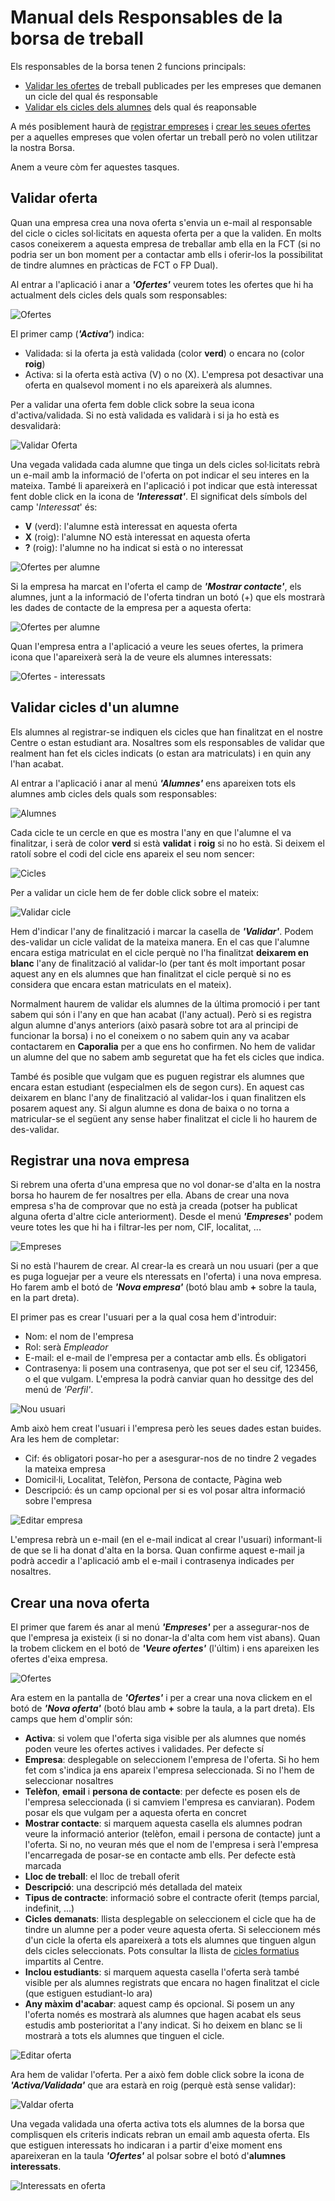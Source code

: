 # Manual dels Responsables de la borsa de treball
Els responsables de la borsa tenen 2 funcions principals:
- [Validar les ofertes](#validar-oferta) de treball publicades per les empreses que demanen un cicle del qual és responsable
- [Validar els cicles dels alumnes](#validar-cicles-dun-alumne) dels qual és reaponsable

A més posiblement haurà de [registrar empreses](#registrar-una-nova-empresa) i [crear les seues ofertes](#crear-una-nova-oferta) per a aquelles empreses que volen ofertar un treball però no volen utilitzar la nostra Borsa.

Anem a veure còm fer aquestes tasques.

## Validar oferta
Quan una empresa crea una nova oferta s'envia un e-mail al responsable del cicle o cicles sol·licitats en aquesta oferta per a que la validen. En molts casos coneixerem a aquesta empresa de treballar amb ella en la FCT (si no podria ser un bon moment per a contactar amb ells i oferir-los la possibilitat de tindre alumnes en pràcticas de FCT o FP Dual). 

Al entrar a l'aplicació i anar a **_'Ofertes'_** veurem totes les ofertes que hi ha actualment dels cicles dels quals som responsables:

![Ofertes](../img/ofertas.png)

El primer camp (**_'Activa'_**) indica:
- Validada: si la oferta ja està validada (color **verd**) o encara no (color **roig**)
- Activa: si la oferta està activa (V) o no (X). L'empresa pot desactivar una oferta en qualsevol moment i no els apareixerà als alumnes.

Per a validar una oferta fem doble click sobre la seua icona d'activa/validada. Si no està validada es validarà i si ja ho està es desvalidarà:

![Validar Oferta](../img/oferta-validar.png)

Una vegada validada cada alumne que tinga un dels cicles sol·licitats rebrà un e-mail amb la informació de l'oferta on pot indicar el seu interes en la mateixa. També li apareixerà en l'aplicació i pot indicar que està interessat fent doble click en la icona de **_'Interessat'_**. El significat dels símbols del camp '_Interessat_' és:
- **V** (verd): l'alumne està interessat en aquesta oferta
- **X** (roig): l'alumne NO està interessat en aquesta oferta
- **?** (roig): l'alumne no ha indicat si està o no interessat

![Ofertes per alumne](../img/ofertas-alumno.png)

Si la empresa ha marcat en l'oferta el camp de **_'Mostrar contacte'_**, els alumnes, junt a la informació de l'oferta tindran un botó (+) que els mostrarà les dades de contacte de la empresa per a aquesta oferta:

![Ofertes per alumne](../img/ofertas-alumno-mas.png)

Quan l'empresa entra a l'aplicació  a veure les seues ofertes, la primera icona que l'apareixerà serà la de veure els alumnes interessats:

![Ofertes - interessats](../img/ofertas-interesados.png)

## Validar cicles d'un alumne
Els alumnes al registrar-se indiquen els cicles que han finalitzat en el nostre Centre o estan estudiant ara. Nosaltres som els responsables de validar que realment han fet els cicles indicats (o estan ara matriculats) i en quin any l'han acabat.

Al entrar a l'aplicació i anar al menú **_'Alumnes'_** ens apareixen tots els alumnes amb cicles dels quals som responsables:

![Alumnes](../img/alumnos.png)

Cada cicle te un cercle en que es mostra l'any en que l'alumne el va finalitzar, i serà de color **verd** si està **validat** i **roig** si no ho està. Si deixem el ratolí sobre el codi del cicle ens apareix el seu nom sencer:

![Cicles](../img/ciclo.png)

Per a validar un cicle hem de fer doble click sobre el mateix:

![Validar cicle](../img/alumno-ciclo-validar.png)

Hem d'indicar l'any de finalització i marcar la casella de **_'Validar'_**. Podem des-validar un cicle validat de la mateixa manera. En el cas que l'alumne encara estiga matriculat en el cicle perquè no l'ha finalitzat **deixarem en blanc** l'any de finalització al validar-lo (per tant és molt important posar aquest any en els alumnes que han finalitzat el cicle perquè si no es considera que encara estan matriculats en el mateix).

Normalment haurem de validar els alumnes de la última promoció i per tant sabem qui són i l'any en que han acabat (l'any actual). Però si es registra algun alumne d'anys anteriors (això pasarà sobre tot ara al principi de funcionar la borsa) i no el coneixem o no sabem quin any va acabar contactarem en **Caporalia** per a que ens ho confirmen. No hem de validar un alumne del que no sabem amb seguretat que ha fet els cicles que indica. 

També és posible que vulgam que es puguen registrar els alumnes que encara estan estudiant (especialmen els de segon curs). En aquest cas deixarem en blanc l'any de finalització al validar-los i quan finalitzen els posarem aquest any. Si algun alumne es dona de baixa o no torna a matricular-se el següent any sense haber finalitzat el cicle li ho haurem de des-validar.

## Registrar una nova empresa
Si rebrem una oferta d'una empresa que no vol donar-se d'alta en la nostra borsa ho haurem de fer nosaltres per ella. Abans de crear una nova empresa s'ha de comprovar que no està ja creada (potser ha publicat alguna oferta d'altre cicle anteriorment). Desde el menú **_'Empreses_'** podem veure totes les que hi ha i filtrar-les per nom, CIF, localitat, ...

![Empreses](../img/empresas.png)

Si no està l'haurem de crear. Al crear-la es crearà un nou usuari (per a que es puga loguejar per a veure els nteressats en l'oferta) i una nova empresa. Ho farem amb el botó de **_'Nova empresa'_** (botó blau amb **+** sobre la taula, en la part dreta).

El primer pas es crear l'usuari per a la qual cosa hem d'introduir:
- Nom: el nom de l'empresa
- Rol: serà _Empleador_
- E-mail: el e-mail de l'empresa per a contactar amb ells. És obligatori
- Contrasenya: li posem una contrasenya, que pot ser el seu cif, 123456, o el que vulgam. L'empresa la podrà canviar quan ho dessitge des del menú de _'Perfil'_. 

![Nou usuari](../img/usuari-nou.png)

Amb això hem creat l'usuari i l'empresa però les seues dades estan buides. Ara les hem de completar:
- Cif: és obligatori posar-ho per a asesgurar-nos de no tindre 2 vegades la mateixa empresa
- Domicil·li, Localitat, Telèfon, Persona de contacte, Pàgina web
- Descripció: és un camp opcional per si es vol posar altra informació sobre l'empresa

![Editar empresa](../img/empresa-edit.png)

L'empresa rebrà un e-mail (en el e-mail indicat al crear l'usuari) informant-li de que se li ha donat d'alta en la borsa. Quan confirme aquest e-mail ja podrà accedir a l'aplicació amb el e-mail i contrasenya indicades per nosaltres.

## Crear una nova oferta
El primer que farem és anar al menú **_'Empreses'_** per a assegurar-nos de que l'empresa ja existeix (i si no donar-la d'alta com hem vist abans). Quan la trobem clickem en el botó de **_'Veure ofertes'_** (l'últim) i ens apareixen les ofertes d'eixa empresa.

![Ofertes](../img/ofertas.png)

Ara estem en la pantalla de **_'Ofertes'_** i per a crear una nova clickem en el botó de **_'Nova oferta'_** (botó blau amb **+** sobre la taula, a la part dreta). Els camps que hem d'omplir són:
- **Activa**: si volem que l'oferta siga visible per als alumnes que només poden veure les ofertes actives i validades. Per defecte sí
- **Empresa**: desplegable on seleccionem l'empresa de l'oferta. Si ho hem fet com s'indica ja ens apareix l'empresa seleccionada. Si no l'hem de seleccionar nosaltres
- **Telèfon**, **email** i **persona de contacte**: per defecte es posen els de l'empresa seleccionada (i si camviem l'empresa es canviaran). Podem posar els que vulgam per a aquesta oferta en concret
- **Mostrar contacte**: si marquem aquesta casella els alumnes podran veure la informació anterior (telèfon, email i persona de contacte) junt a l'oferta. Si no, no veuran més que el nom de l'empresa i serà l'empresa l'encarregada de posar-se en contacte amb ells. Per defecte està marcada
- **Lloc de treball**: el lloc de treball oferit
- **Descripció**: una descripció més detallada del mateix
- **Tipus de contracte**: informació sobre el contracte oferit (temps parcial, indefinit, ...)
- **Cicles demanats**: llista desplegable on seleccionem el cicle que ha de tindre un alumne per a poder veure aquesta oferta. Si seleccionem més d'un cicle la oferta els apareixerà a tots els alumnes que tinguen algun dels cicles seleccionats. Pots consultar la llista de [cicles formatius](../ciclos/lista.md) impartits al Centre.
- **Inclou estudiants**: si marquem aquesta casella l'oferta serà també visible per als alumnes registrats que encara no hagen finalitzat el cicle (que estiguen estudiant-lo ara)
- **Any màxim d'acabar**: aquest camp és opcional. Si posem un any l'oferta només es mostrarà als alumnes que hagen acabat els seus estudis amb posterioritat a l'any indicat. Si ho deixem en blanc se li mostrarà a tots els alumnes que tinguen el cicle.

![Editar oferta](../img/oferta-edit.png)

Ara hem de validar l'oferta. Per a això fem doble click sobre la icona de **_'Activa/Validada'_** que ara estarà en roig (perquè està sense validar):

![Valdar oferta](../img/oferta-validar.png)

Una vegada validada una oferta activa tots els alumnes de la borsa que complisquen els criteris indicats rebran un email amb aquesta oferta. Els que estiguen interessats ho indicaran i a partir d'eixe moment ens apareixeran en la taula **_'Ofertes'_** al polsar sobre el botó d'**alumnes interessats**.

![Interessats en oferta](../img/ofertas-interesados.png)
